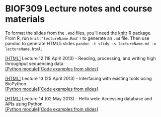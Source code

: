 # BIOF309 Lecture notes and course materials

To format the slides from the `.Rmd` files, you'll need the [knitr](http://yihui.name/knitr/) R package. From R, run `knit('lectureName.Rmd')` to generate an `.md` file. Then use pandoc to generate HTML5 slides `pandoc -t slidy -s lectureName.md -o lectureName.html`.

[[HTML]](http://mdshw5.github.io/BIOF309/lecture12/lecture12-notes.html) Lecture 12 (18 April 2013) - Reading, processing, and writing high throughput sequencing data  
[[Python module]](http://mdshw5.github.io/BIOF309/lecture12/lecture12.py)[[Code examples from slides]](http://mdshw5.github.io/BIOF309/lecture12/lecture12-notes.md)

[[HTML]](http://mdshw5.github.io/BIOF309/lecture13/lecture13-notes.html) Lecture 13 (25 April 2013) - Interfacing with existing tools using BioPython  
[[Python module]](http://mdshw5.github.io/BIOF309/lecture13/lecture13.py)[[Code examples from slides]](http://mdshw5.github.io/BIOF309/lecture13/lecture13-notes.md)

[[HTML]](http://mdshw5.github.io/BIOF309/lecture14/lecture14-notes.html) Lecture 14 (02 May 2013) - Hello web: Accessing database and APIs using Python  
[[Python module]](http://mdshw5.github.io/BIOF309/lecture14/lecture14.py)[[Code examples from slides]](http://mdshw5.github.io/BIOF309/lecture14/lecture14-notes.md)
